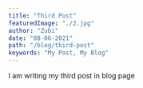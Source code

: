 ```yaml
---
title: "Third Post"
featuredImage: "./2.jpg"
author: "Zubi"
date: "08-06-2021"
path: "/blog/third-post"
keywords: "My Post, My Blog"
---
```


I am writing my third post in blog page
